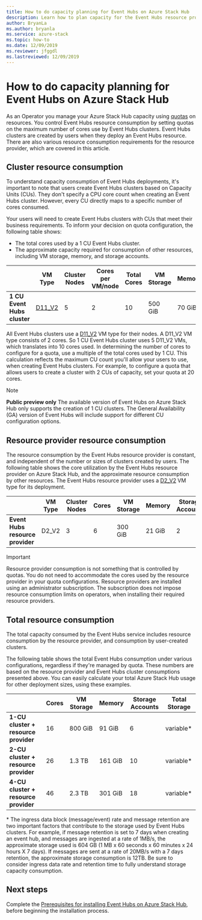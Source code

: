 ```yaml
---
title: How to do capacity planning for Event Hubs on Azure Stack Hub
description: Learn how to plan capacity for the Event Hubs resource provider on Azure Stack Hub. 
author: BryanLa
ms.author: bryanla
ms.service: azure-stack
ms.topic: how-to
ms.date: 12/09/2019
ms.reviewer: jfggdl
ms.lastreviewed: 12/09/2019
---
```


# How to do capacity planning for Event Hubs on Azure Stack Hub

As an Operator you manage your Azure Stack Hub capacity using [quotas](azure-stack-quota-types.md) on resources. You control Event Hubs resource consumption by setting quotas on the maximum number of cores use by Event Hubs clusters. Event Hubs clusters are created by users when they deploy an Event Hubs resource. There are also various resource consumption requirements for the resource provider, which are covered in this article.

## Cluster resource consumption

To understand capacity consumption of Event Hubs deployments, it's important to note that users create Event Hubs clusters based on Capacity Units (CUs). They don't specify a CPU core count when creating an Event Hubs cluster. However, every CU directly maps to a specific number of cores consumed. 

Your users will need to create Event Hubs clusters with CUs that meet their business requirements. To inform your decision on quota configuration, the following table shows:
- The total cores used by a 1 CU Event Hubs cluster.
- The approximate capacity required for consumption of other resources, including VM storage, memory, and storage accounts.

| | VM Type | Cluster Nodes | Cores per VM/node | Total Cores | VM Storage | Memory | Storage Accounts |
|-|---------|-------|-------------------|-------------|------------|--------|------------------|
| **1 CU Event Hubs cluster** | [D11_V2](../user/azure-stack-vm-sizes.md#mo-dv2) | 5 | 2 | 10 | 500 GiB | 70 GiB | 4 |

All Event Hubs clusters use a [D11_V2](../user/azure-stack-vm-sizes.md#mo-dv2) VM type for their nodes. A D11_V2 VM type consists of 2 cores. So 1 CU Event Hubs cluster uses 5 D11_V2 VMs, which translates into 10 cores used. In determining the number of cores to configure for a quota, use a multiple of the total cores used by 1 CU. This calculation reflects the maximum CU count you'll allow your users to use, when creating Event Hubs clusters. For example, to configure a quota that allows users to create a cluster with 2 CUs of capacity, set your quota at 20 cores.

> [!NOTE]
> **Public preview only** The available version of Event Hubs on Azure Stack Hub only supports the creation of 1 CU clusters. The General Availability (GA) version of Event Hubs will include support for different CU configuration options.

## Resource provider resource consumption  

The resource consumption by the Event Hubs resource provider is constant, and independent of the number or sizes of clusters created by users. The following table shows the core utilization by the Event Hubs resource provider on Azure Stack Hub, and the approximate resource consumption by other resources. The Event Hubs resource provider uses a [D2_V2](/user/azure-stack-vm-sizes#dv2-series) VM type for its deployment.

|                                  | VM Type | Cluster Nodes | Cores | VM Storage | Memory | Storage Accounts |
|----------------------------------|---------|-------|-------|------------|--------|------------------|
| **Event Hubs resource provider** | D2_V2   | 3     | 6     | 300 GiB    | 21 GiB | 2                |

> [!IMPORTANT]
> Resource provider consumption is not something that is controlled by quotas. You do not need to accommodate the cores used by the resource provider in your quota configurations. Resource providers are installed using an administrator subscription. The subscription does not impose resource consumption limits on operators, when installing their required resource providers.

## Total resource consumption

The total capacity consumed by the Event Hubs service includes resource consumption by the resource provider, and consumption by user-created clusters.

The following table shows the total Event Hubs consumption under various configurations, regardless if they're managed by quota. These numbers are based on the resource provider and Event Hubs cluster consumptions presented above. You can easily calculate your total Azure Stack Hub usage for other deployment sizes, using these examples.

|                                      | Cores | VM Storage | Memory  | Storage Accounts | Total Storage |
|--------------------------------------|-------|------------|---------|------------------|---------------|
| **1-CU cluster + resource provider** | 16    | 800 GiB    | 91 GiB  | 6                | variable\*    |
| **2-CU cluster + resource provider** | 26    | 1.3 TB     | 161 GiB | 10               | variable\*    |
| **4-CU cluster + resource provider** | 46    | 2.3 TB     | 301 GiB | 18               | variable\*    |

\* The ingress data block (message/event) rate and message retention are two important factors that contribute to the storage used by Event Hubs clusters. For example, if message retention is set to 7 days when creating an event hub, and messages are ingested at a rate of 1MB/s, the approximate storage used is 604 GB (1 MB x 60 seconds x 60 minutes x 24 hours X 7 days). If messages are sent at a rate of 20MB/s with a 7 days retention, the approximate storage consumption is 12TB. Be sure to consider ingress data rate and retention time to fully understand storage capacity consumption.

## Next steps

Complete the [Prerequisites for installing Event Hubs on Azure Stack Hub](event-hubs-rp-prerequisites.md), before beginning the installation process.





